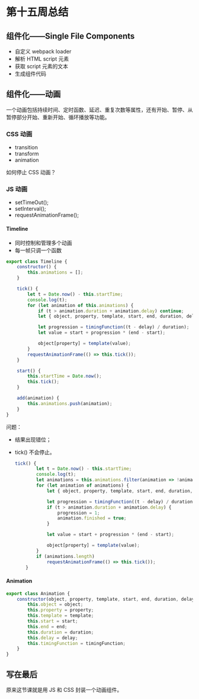 # 第十五周总结

## 组件化——Single File Components

- 自定义 webpack loader
- 解析 HTML script 元素
- 获取 script 元素的文本
- 生成组件代码

## 组件化——动画

一个动画包括持续时间、定时函数、延迟、重复次数等属性，还有开始、暂停、从暂停部分开始、重新开始、循环播放等功能。

### CSS 动画

- transition
- transform
- animation

如何停止 CSS 动画？

### JS 动画

- setTimeOut();
- setInterval();
- requestAnimationFrame();

#### Timeline

- 同时控制和管理多个动画
- 每一帧只调一个函数

```javascript
export class Timeline {
    constructor() {
        this.animations = [];
    }

    tick() {
        let t = Date.now() - this.startTime;
        console.log(t);
        for (let animation of this.animations) {
            if (t > animation.duration + animation.delay) continue;
            let { object, property, template, start, end, duration, delay, timingFunction } = animation;

            let progression = timingFunction((t - delay) / duration);
            let value = start + progression * (end - start);

            object[property] = template(value);
        }
        requestAnimationFrame(() => this.tick());
    }

    start() {
        this.startTime = Date.now();
        this.tick();
    }

    add(animation) {
        this.animations.push(animation);
    }
}
```

问题：

- 结果出现错位；

- tick() 不会停止。

  ```javascript
  tick() {
          let t = Date.now() - this.startTime;
          console.log(t);
          let animations = this.animations.filter(animation => !animation.finished);
          for (let animation of animations) {
              let { object, property, template, start, end, duration, delay, timingFunction } = animation;
  
              let progression = timingFunction((t - delay) / duration);
              if (t > animation.duration + animation.delay) {
                  progression = 1;
                  animation.finished = true;
              }
  
              let value = start + progression * (end - start);
  
              object[property] = template(value);
          }
          if (animations.length)
              requestAnimationFrame(() => this.tick());
      }
  ```

#### Animation

```javascript
export class Animation {
    constructor(object, property, template, start, end, duration, delay, timingFunction) {
        this.object = object;
        this.property = property;
        this.template = template;
        this.start = start;
        this.end = end;
        this.duration = duration;
        this.delay = delay;
        this.timingFunction = timingFunction;
    }
}
```

## 写在最后

原来这节课就是用 JS 和 CSS 封装一个动画组件。